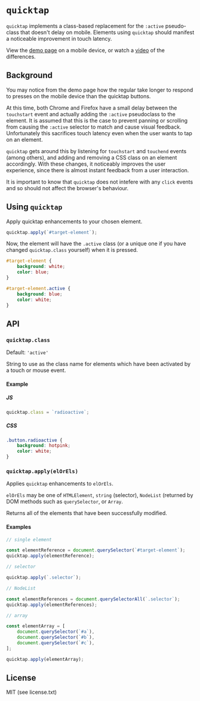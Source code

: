 # `quicktap`

`quicktap` implements a class-based replacement for the `:active` pseudo-class that doesn't delay on mobile. Elements using `quicktap` should manifest a noticeable improvement in touch latency.

View the [demo page](https://marcoms.github.io/quicktap/demo) on a mobile device, or watch a [video](https://marcoms.github.io/quicktap/demo/res/video/demo.webm) of the differences.

## Background

You may notice from the demo page how the regular take longer to respond to presses on the mobile device than the quicktap buttons.

At this time, both Chrome and Firefox have a small delay between the `touchstart` event and actually adding the `:active` pseudoclass to the element. It is assumed that this is the case to prevent panning or scrolling from causing the `:active` selector to match and cause visual feedback. Unfortunately this sacrifices touch latency even when the user wants to tap on an element.

`quicktap` gets around this by listening for `touchstart` and `touchend` events (among others), and adding and removing a CSS class on an element accordingly. With these changes, it noticeably improves the user experience, since there is almost instant feedback from a user interaction.

It is important to know that `quicktap` does not intefere with any `click` events and so should not affect the browser's behaviour.

## Using `quicktap`

Apply quicktap enhancements to your chosen element.

```js
quicktap.apply(`#target-element`);
```

Now, the element will have the `.active` class (or a unique one if you have changed `quicktap.class` yourself) when it is pressed.

```css
#target-element {
	background: white;
	color: blue;
}

#target-element.active {
	background: blue;
	color: white;
}
```

## API

### `quicktap.class`

Default: `'active'`

String to use as the class name for elements which have been activated by a touch or mouse event.

#### Example

##### JS

```js
quicktap.class = `radioactive`;
```

##### CSS

```css
.button.radioactive {
	background: hotpink;
	color: white;
}
```

### `quicktap.apply(elOrEls)`

Applies `quicktap` enhancements to `elOrEls`.

`elOrEls` may be one of `HTMLElement`, `string` (selector), `NodeList` (returned by DOM methods such as `querySelector`, or `Array`.

Returns all of the elements that have been successfully modified.

#### Examples

```js
// single element

const elementReference = document.querySelector(`#target-element`);
quicktap.apply(elementReference);

// selector

quicktap.apply(`.selector`);

// NodeList

const elementReferences = document.querySelectorAll(`.selector`);
quicktap.apply(elementReferences);

// array

const elementArray = [
	document.querySelector(`#a`),
	document.querySelector(`#b`),
	document.querySelector(`#c`),
];

quicktap.apply(elementArray);
```

## License

MIT (see license.txt)
